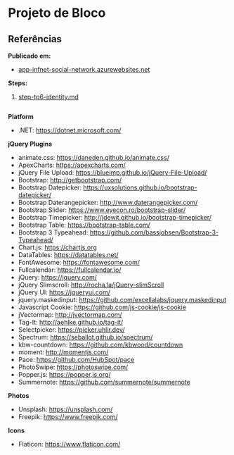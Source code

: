 # Projeto de Bloco

## Referências

**Publicado em:**
- [app-infnet-social-network.azurewebsites.net](https://app-infnet-social-network.azurewebsites.net)

**Steps:**
1. [step-tp6-identity.md](https://github.com/jcguimaraesnet/projeto-bloco-social-network/blob/master/step-tp6-identity.md)


```
```

**Platform**
- .NET: https://dotnet.microsoft.com/

**jQuery Plugins**
- animate.css: https://daneden.github.io/animate.css/
- ApexCharts: https://apexcharts.com/
- jQuery File Upload: https://blueimp.github.io/jQuery-File-Upload/
- Bootstrap: http://getbootstrap.com/
- Bootstrap Datepicker: https://uxsolutions.github.io/bootstrap-datepicker/
- Bootstrap Daterangepicker: http://www.daterangepicker.com/
- Bootstrap Slider: https://www.eyecon.ro/bootstrap-slider/
- Bootstrap Timepicker: http://jdewit.github.io/bootstrap-timepicker/
- Bootstrap Table: https://bootstrap-table.com/
- Bootstrap 3 Typeahead: https://github.com/bassjobsen/Bootstrap-3-Typeahead/
- Chart.js: https://chartjs.org
- DataTables: https://datatables.net/
- FontAwesome: https://fontawesome.com/
- Fullcalendar: https://fullcalendar.io/
- jQuery: https://jquery.com/
- jQuery Slimscroll: http://rocha.la/jQuery-slimScroll
- jQuery UI: https://jqueryui.com/
- jquery.maskedinput: https://github.com/excellalabs/jquery.maskedinput
- Javascript Cookie: https://github.com/js-cookie/js-cookie
- jVectormap: http://jvectormap.com/
- Tag-It: http://aehlke.github.io/tag-it/
- Selectpicker: https://picker.uhlir.dev/
- Spectrum: https://seballot.github.io/spectrum/
- kbw-countdown: https://github.com/kbwood/countdown
- moment: http://momentjs.com/
- Pace: https://github.com/HubSpot/pace
- PhotoSwipe: https://photoswipe.com/
- Popper.js: https://popper.js.org/
- Summernote: https://github.com/summernote/summernote

**Photos**
- Unsplash: https://unsplash.com/
- Freepik: https://www.freepik.com/

**Icons**
- Flaticon: https://www.flaticon.com/


